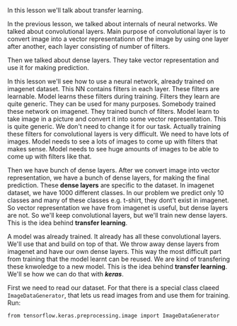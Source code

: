 In this lesson we'll talk about transfer learning.

In the previous lesson, we talked about internals of neural networks. We talked about convolutional layers. Main purpose of convolutional layer is to convert image into a vector representationn  of the image by using one layer after another, each layer consisting of number of filters. 

Then we talked about dense layers. They take vector representation and use it for making prediction. 

In this lesson we'll see how to use a neural network, already trained on imagenet dataset. This NN contains filters in each layer. These filters are learnable. Model learns these filters during training. Filters they learn are quite generic. They can be used for many purposes. Somebody trained these network on imagenet. They trained bunch of filters. Model learn to take image in a picture and convert it into some vector representation. This is quite generic. We don't need to change it for our task. Actually training these filters for convolutional layers is very difficult. We need to have lots of images. Model needs to see a lots of images to come up with filters that makes sense. Model needs to see huge amounts of images to be able to come up with filters like that. 

Then we have bunch of dense layers. After we convert image into vector representation, we have a bunch of dense layers, for making the final prediction. These **dense layers** are specific to the dataset. In imagenet dataset, we have 1000 different classes. In our problem we predict only 10 classes and many of these classes e.g. t-shirt, they dont't exist in imagenet. So vector representation we have from imagenet is useful, but dense layers are not. So we'll keep convolutional layers, but we'll train new dense layers. This is the idea behind **transfer learning**. 

A model was already trained.  It already has all these convolutional layers. We'll use that and build on top of that. We throw away dense layers from imagenet and have our own dense layers. This way the most difficult part from training that the model learnt can be reused. We are kind of transfering these knwoledge to a new model. This is the idea behind **transfer learning**. We'll se how we can do that with ***keras***.

First we need to read our dataset. For that there is a special class claeed `ImageDataGenerator`, that lets us read images from and use them for training.  Run:

```
from tensorflow.keras.preprocessing.image import ImageDataGenerator
```  

